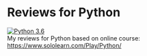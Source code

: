 # Reviews for Python
[![Python 3.6](https://img.shields.io/badge/python-3.6-green.svg)](https://www.python.org/downloads/release/python-360/)   
My reviews for Python based on online course: https://www.sololearn.com/Play/Python/
